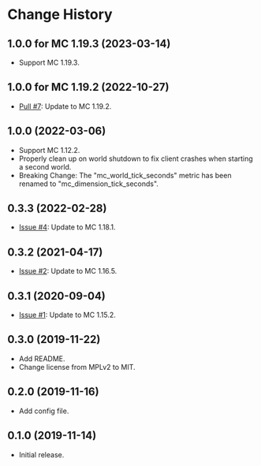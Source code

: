 
Change History
==============


1.0.0 for MC 1.19.3 (2023-03-14)
--------------------------------

- Support MC 1.19.3.


1.0.0 for MC 1.19.2 (2022-10-27)
--------------------------------

- [Pull #7](https://github.com/cpburnz/minecraft-prometheus-exporter/pull/7): Update to MC 1.19.2.



1.0.0 (2022-03-06)
------------------

- Support MC 1.12.2.
- Properly clean up on world shutdown to fix client crashes when starting a second world.
- Breaking Change: The "mc_world_tick_seconds" metric has been renamed to "mc_dimension_tick_seconds".


0.3.3 (2022-02-28)
------------------

- [Issue #4](https://github.com/cpburnz/minecraft-prometheus-exporter/issues/4): Update to MC 1.18.1.


0.3.2 (2021-04-17)
------------------

- [Issue #2](https://github.com/cpburnz/minecraft-prometheus-exporter/pull/2): Update to MC 1.16.5.


0.3.1 (2020-09-04)
------------------

- [Issue #1](https://github.com/cpburnz/minecraft-prometheus-exporter/pull/1): Update to MC 1.15.2.


0.3.0 (2019-11-22)
------------------

- Add README.
- Change license from MPLv2 to MIT.


0.2.0 (2019-11-16)
------------------

- Add config file.


0.1.0 (2019-11-14)
------------------

- Initial release.
